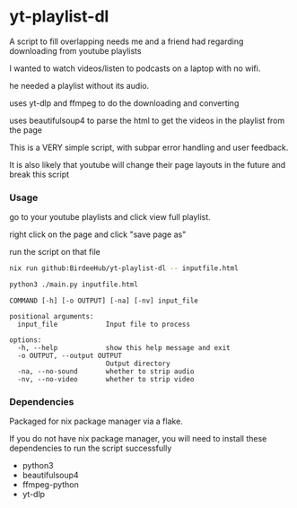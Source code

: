 # yt-playlist-dl

A script to fill overlapping needs me and a friend had regarding downloading from youtube playlists

I wanted to watch videos/listen to podcasts on a laptop with no wifi.

he needed a playlist without its audio.

uses yt-dlp and ffmpeg to do the downloading and converting

uses beautifulsoup4 to parse the html to get the videos in the playlist from the page

This is a VERY simple script, with subpar error handling and user feedback.

It is also likely that youtube will change their page layouts in the future and break this script

### Usage

go to your youtube playlists and click view full playlist.

right click on the page and click "save page as"

run the script on that file

```bash
nix run github:BirdeeHub/yt-playlist-dl -- inputfile.html
```

```bash
python3 ./main.py inputfile.html
```

```man
COMMAND [-h] [-o OUTPUT] [-na] [-nv] input_file

positional arguments:
  input_file            Input file to process

options:
  -h, --help            show this help message and exit
  -o OUTPUT, --output OUTPUT
                        Output directory
  -na, --no-sound       whether to strip audio
  -nv, --no-video       whether to strip video
```

### Dependencies

Packaged for nix package manager via a flake.

If you do not have nix package manager, you will need to install these dependencies to run the script successfully

- python3
- beautifulsoup4
- ffmpeg-python
- yt-dlp
